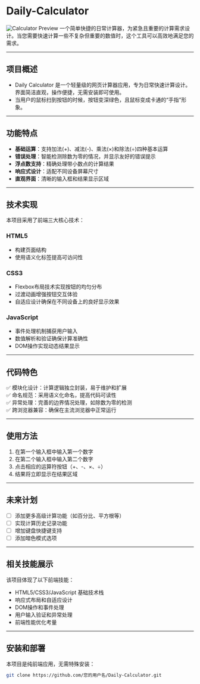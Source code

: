 # Daily-Calculator

![Calculator Preview](https://via.placeholder.com/600x400?text=Calculator+Preview)
一个简单快捷的日常计算器，为紧急且重要的计算需求设计。当您需要快速计算一些不复杂但重要的数值时，这个工具可以高效地满足您的需求。

---

## 项目概述
- Daily Calculator 是一个轻量级的网页计算器应用，专为日常快速计算设计。界面简洁直观，操作便捷，无需安装即可使用。
- 当用户的鼠标扫到按钮的时候，按钮变深绿色，且鼠标变成卡通的“手指”形象。

---

## 功能特点
- **基础运算**：支持加法(+)、减法(-)、乘法(×)和除法(÷)四种基本运算
- **错误处理**：智能检测除数为零的情况，并显示友好的错误提示
- **浮点数支持**：精确处理带小数点的计算结果
- **响应式设计**：适配不同设备屏幕尺寸
- **直观界面**：清晰的输入框和结果显示区域

---

## 技术实现
本项目采用了前端三大核心技术：

### HTML5
- 构建页面结构
- 使用语义化标签提高可访问性

### CSS3
- Flexbox布局技术实现按钮的均匀分布
- 过渡动画增强按钮交互体验
- 自适应设计确保在不同设备上的良好显示效果

### JavaScript
- 事件处理机制捕获用户输入
- 数值解析和验证确保计算准确性
- DOM操作实现动态结果显示

---

## 代码特色
✅ 模块化设计：计算逻辑独立封装，易于维护和扩展  
✅ 命名规范：采用语义化命名，提高代码可读性  
✅ 异常处理：完善的边界情况处理，如除数为零的检测  
✅ 跨浏览器兼容：确保在主流浏览器中正常运行

---

## 使用方法
1. 在第一个输入框中输入第一个数字
2. 在第二个输入框中输入第二个数字
3. 点击相应的运算符按钮（+、-、×、÷）
4. 结果将立即显示在结果区域

---

## 未来计划
- [ ] 添加更多高级计算功能（如百分比、平方根等）
- [ ] 实现计算历史记录功能
- [ ] 增加键盘快捷键支持
- [ ] 添加暗色模式选项

---

## 相关技能展示
该项目体现了以下前端技能：
- HTML5/CSS3/JavaScript 基础技术栈
- 响应式布局和自适应设计
- DOM操作和事件处理
- 用户输入验证和异常处理
- 前端性能优化考量

---

## 安装和部署
本项目是纯前端应用，无需特殊安装：
```bash
git clone https://github.com/您的用户名/Daily-Calculator.git
